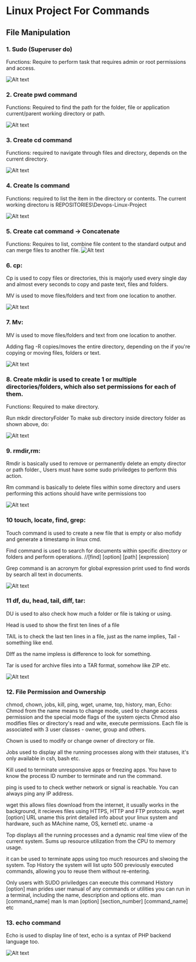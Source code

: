 # Linux Project For Commands

## File Manipulation

### 1. Sudo (Superuser do)

Functions: Require to perform task that requires admin or root permissions and access.

![Alt text](<Images/Screenshot 2023-12-04 184505.png>)

### 2. Create pwd command

Functions: Required to find the path for the folder, file or application current/parent working directory or path.


![Alt text](<Images/Screenshot 2023-12-09 134841.png>)

### 3. Create cd command

Functions: required to navigate through files and directory, depends on the current directory.

![Alt text](<Images/Screenshot 2023-12-09 140209.png>)

### 4. Create ls command

Functions: required to list the item in the directory or contents.
The current working directoru is REPOSITORIES\Devops-Linux-Project

![Alt text](<Images/Screenshot 2023-12-09 191426.png>)

### 5. Create cat command -> Concatenate

Functions: Requires to list, combine file content to the standard output and can merge files to another file.
![Alt text](<Images/Screenshot 2023-12-10 101522.png>)

### 6. cp:
Cp is used to copy files or directories, this is majorly used every single day and almost every seconds to copy and paste text, files and folders.

MV is used to move files/folders and text from one location to another.

![Alt text](<Images/Screenshot 2023-12-10 104003.png>)

### 7. Mv:

MV is used to move files/folders and text from one location to another.

Adding flag -R copies/moves the entire directory, depending on the if you're copying or moving files, folders or text.

![Alt text](<Images/Screenshot 2023-12-11 192210.png>)

### 8. Create mkdir is used to create 1 or multiple directories/folders, which also set permissions for each of them.

Functions: Required to make directory.

Run mkdir directoryFolder
To make sub directory inside directory folder as shown above, do:

![Alt text](<Images/Screenshot 2023-12-11 192811.png>)

### 9. rmdir,rm:

Rmdir is basically used to remove or permanently delete an empty director or path folder., Users must have some sudo priviledges to perform this action.

Rm command is basically to delete files within some directory and users performing this actions should have write permissions too

![Alt text](<Images/Screenshot 2023-12-11 200448.png>)

### 10 touch, locate, find, grep:

Touch command is used to create a new file that is empty or also mofidy and generate a timestamp in linux cmd.

Find command is used to search for documents within specific directory or folders and perform operations. //[find] [option] [path] [expression]

Grep command is an acronym for global expression print used to find words by search all text in documents.

![Alt text](<Images/Screenshot 2023-12-12 152504.png>)

### 11 df, du, head, tail, diff, tar:

DU is used to also check how much a folder or file is taking or using.

Head is used to show the first ten lines of a file

TAIL is to check the last ten lines in a file, just as the name implies, Tail -something like end.

DIff as the name impless is difference to look for something.

Tar is used for archive files into a TAR format, somehow like ZIP etc.

![Alt text](<Images/Screenshot 2023-12-12 153941.png>)

### 12. File Permission and Ownership

chmod, chown, jobs, kill, ping, wget, uname, top, history, man, Echo: Chmod from the name means to change mode, used to change access permission and the special mode flags of the system ojects Chmod also modifies files or directory's read and wite, execute permissions. Each file is associated with 3 user classes - owner, group and others.

Chown is used to modify or change owner of directory or file.

Jobs used to display all the running processes along with their statuses, it's only available in csh, bash etc.

Kill used to terminate unresponsive apps or freezing apps. You have to know the process ID number to terminate and run the command.

ping is used to to check wether network or signal is reachable. You can always ping any IP address.

wget this allows files download from the internet, it usually works in the background, it recieves files using HTTPS, HTTP and FTP protocols. wget [option] URL uname this print detailed info about your linux system and hardware, such as MAchine name, OS, kernetl etc. uname -a

Top displays all the running processes and a dynamic real time viiew of the current system. Sums up resource utilization from the CPU to memory usage.

it can be used to terminate apps using too much resources and slwoing the system. Top
History the system will list upto 500 previously executed commands, allowing you to reuse them without re-entering.

Only users with SUDO priviledges can execute this command History [option]
man prides user manual of any commands or utilities you can run in a terminal, including the name, description and options etc. man [command_name] man ls man [option] [section_number] [command_name] etc


### 13. echo command

Echo is used to display line of text, echo is a syntax of PHP backend language too.

![Alt text](<Images/Screenshot 2023-12-12 161639.png>)